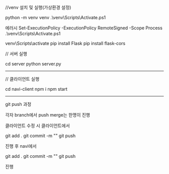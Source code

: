//venv 설치 및 실행(가상환경 설정)

python -m venv venv
.\venv\Scripts\Activate.ps1

에러시 
Set-ExecutionPolicy -ExecutionPolicy RemoteSigned -Scope Process
.\venv\Scripts\Activate.ps1

venv\Scripts\activate
pip install Flask
pip install flask-cors

// 서버 실행

cd server
python server.py

--------------------------------------------------------------------
// 클라이언트 실행

cd navi-client
npm i
npm start

--------------------------------------------------------------------
git push 과정

각자 branch에서 push
merge는 한명이 진행

클라이언트 수정 시
클라이언트에서

git add .
git commit -m ""
git push

진행 후 
navi에서 

git add .
git commit -m ""
git push

진행